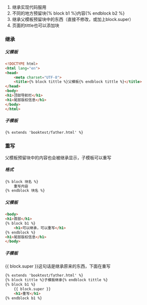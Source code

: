 1. 继承实现代码服用
2. 不同的地方预留块{% block b1 %}内容{% endblock b2 %}
3. 继承父模板预留块中的东西（直接不修改，或加上block.super）
4. 页面的tittle也可以添加块

### 继承

##### 父模板

```html
<!DOCTYPE html>
<html lang="en">
<head>
    <meta charset="UTF-8">
    <title>{% block tittle %}父模板{% endblock tittle %}</title>
</head>
<body>
<h1>顶部导航栏</h1>
<h1>尾部版权信息</h1>
</body>
</html>
```

##### 子模板

```html
{% extends 'booktest/father.html' %}
```

### 重写

父模板预留块中的内容也会被继承显示，子模板可以重写

##### 格式

```html
{% block 块名 %}
	重写内容
{% endblock 块名 %}
```

##### 父模板

```html
<body>
<h1>首部</h1>
{% block b1 %}
	<h1>可以继承，可以重写</h1>
{% endblock %}
<h1>尾部版权信息</h1>
</body>
```

##### 子模板

{{ block.super }}这句话是继承原来的东西，下面在重写

```html
{% extends 'booktest/father.html' %}
{% block tittle %}子模板继承{% endblock tittle %}
{% block b1 %}
    {{ block.super }}  
    <h1>重写</h1>
{% endblock b1 %}
```

